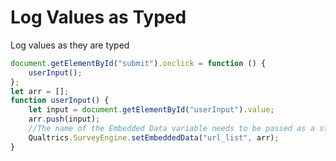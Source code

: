 # Log Values as Typed

Log values as they are typed

```js
document.getElementById("submit").onclick = function () {
	userInput();
};
let arr = [];
function userInput() {
	let input = document.getElementById("userInput").value;
	arr.push(input);
	//The name of the Embedded Data variable needs to be passed as a string
	Qualtrics.SurveyEngine.setEmbeddedData("url_list", arr);
}
```
